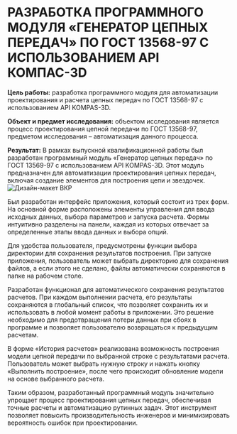 # РАЗРАБОТКА ПРОГРАММНОГО МОДУЛЯ «ГЕНЕРАТОР ЦЕПНЫХ ПЕРЕДАЧ» ПО ГОСТ 13568-97 С ИСПОЛЬЗОВАНИЕМ API КОМПАС-3D

**Цель работы:** разработка программного модуля для автоматизации проектирования и расчета цепных передач по ГОСТ 13568-97 с использованием API KOMPAS-3D.

**Объект и предмет исследования:** объектом исследования является процесс проектирования цепной передачи по ГОСТ 13568-97, предметом исследования – автоматизация данного процесса.

**Результат:** В рамках выпускной квалификационной работы был разработан программный модуль «Генератор цепных передач» по ГОСТ 13569-97 с использованием API KOMPAS-3D. Этот модуль предназначен для автоматизации проектирования цепных передач, включая создание элементов для построения цепи и звездочек. 
![Дизайн-макет ВКР](https://github.com/user-attachments/assets/522be172-76a9-4cce-916a-f7829fe7f115)


Был разработан интерфейс приложения, который состоит из трех форм. На основной форме расположены элементы управления для ввода исходных данных, выбора параметров и запуска расчета. Формы интуитивно разделены на панели, каждая из которых отвечает за определенные этапы ввода данных и выбора опций.

Для удобства пользователя, предусмотрены функции выбора директории для сохранения результатов построения. При запуске приложения, пользователь может выбрать директорию для сохранения файлов, а если этого не сделано, файлы автоматически сохраняются в папке на рабочем столе.

Разработан функционал для автоматического сохранения результатов расчетов. При каждом выполнении расчета, его результаты сохраняются в глобальный список, что позволяет сохранить их и использовать в любой момент работы в приложении. Это решение необходимо для предотвращения потери данных при сбоях в программе и позволяет пользователю возвращаться к предыдущим расчетам.

В форме «История расчетов» реализована возможность построения модели цепной передачи по выбранной строке с результатами расчета. Пользователь может выбрать нужную строку и нажать кнопку «Выполнить построение», после чего происходит обновление модели на основе выбранного расчета.

Таким образом, разработанный программный модуль значительно упрощает процесс проектирования цепных передач, обеспечивая точные расчеты и автоматизацию рутинных задач. Этот инструмент позволяет повысить производительность инженеров и минимизировать вероятность ошибок при проектировании.

